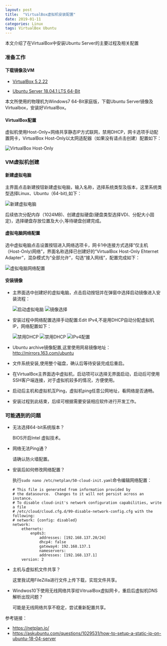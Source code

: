 ```yaml
---
layout: post
title:  "VirtualBox虚拟机安装配置"
date: 2019-01-11
categories: Linux
tags: VirtualBox Ubuntu
---
```

本文介绍了在VirtualBox中安装Ubuntu Server的主要过程及相关配置

<!--more-->
### 准备工作
#### 下载镜像及VM
* [VirtualBox 5.2.22](https://www.virtualbox.org/)

* [Ubuntu Server 18.04.1 LTS 64-Bit](http://www.ubuntu.com/)

本文所使用的物理机为Windows7 64-Bit家庭版，下载Ubuntu Server镜像及Virtualbox，安装好VirtualBox。

#### VirtualBox配置
虚拟机使用Host-Only+网络共享静态IP方式联网，禁用DHCP，网卡选项手动配置网卡，VirtualBox Host-Only以太网适配器（如果没有请点击创建）配置如下：

![VirtualBox Host-Only](https://tikq.github.io/assets/image/blog/2019/2019-01-11_11-27-34.jpg)

### VM虚拟机创建
#### 新建虚拟电脑
主界面点击新建按钮新建虚拟电脑，输入名称，选择系统类型及版本，这里系统类型选择Linux、Ubuntu（64-bit),如下：

![新建虚拟电脑](https://tikq.github.io/assets/image/blog/2019/2019-01-11_11-14-34.jpg)

后续依次分配内存（1024MB)、创建虚拟硬盘(硬盘类型选择VDI、分配大小固定)，选择硬盘存放位置及大小,等待硬盘创建完成。

#### 虚拟电脑网络配置
选中虚拟电脑点击设置按钮进入网络选项卡，网卡1中连接方式选择“仅主机（Host-Only)网络”，界面名称选择已创建好的“VirtualBox Host-Only Ehternet Adapter”，混杂模式为“全部允许”，勾选“接入网线”，配置完成如下：

![虚拟电脑网络配置](https://tikq.github.io/assets/image/blog/2019/2019-01-11_11-26-58.jpg)


#### 安装镜像
* 主界面选中创建好的虚拟电脑，点击启动按钮并在弹窗中选择启动镜像进入安装流程：

    ![启动虚拟电脑](https://tikq.github.io/assets/image/blog/2019/2019-01-11_11-23-05.jpg)
    ![镜像选择](https://tikq.github.io/assets/image/blog/2019/2019-01-11_11-23-52.jpg)

* 安装过程中网络配置选择手动配置:Edit IPv4,不是用DHCP自动分配虚拟机IP，网络配置如下：

    ![禁用DHCP](https://tikq.github.io/assets/image/blog/2019/2019-01-11_11-30-36.jpg)
    ![禁用DHCP](https://tikq.github.io/assets/image/blog/2019/2019-01-11_11-31-02.jpg)
    ![IPv4配置](https://tikq.github.io/assets/image/blog/2019/2019-01-11_11-32-08.jpg)

* Ubuntu archive镜像配置,这里使用网易镜像地址：http://mirrors.163.com/ubuntu

* 文件系统安装,使用整个磁盘，确认后等待安装完成后重启。

* 在VirtualBox主界面选中虚拟机，启动项可以选择无界面启动，启动后可使用SSH客户端连接，对于虚拟机较多的情况，方便使用。

* 启动后主机和虚拟机互Ping，虚拟机ping任意公网地址，看网络是否通畅。

* 安装过程到此结束，后续可根据需要安装相应软件进行开发工作。

### 可能遇到的问题
* 无法选择64-bit系统版本？
   
   BIOS开启Intel 虚拟技术。

* 网络无法Ping通？
 
   请确认防火墙配置。

* 安装后如何修改网络配置？
   
    执行`sudo nano /etc/netplan/50-cloud-init.yaml`命令编辑网络配置：
    ```
    # This file is generated from information provided by
    # the datasource.  Changes to it will not persist across an instance.
    # To disable cloud-init's network configuration capabilities, write a file
    # /etc/cloud/cloud.cfg.d/99-disable-network-config.cfg with the following:
    # network: {config: disabled}
    network:
        ethernets:
            enp0s3:
                addresses: [192.168.137.20/24]
                dhcp4: false
                gateway4: 192.168.137.1
                nameservers:
                addresses: [192.168.137.1]
        version: 2
    ```
* 主机与虚拟机文件共享？
  
   这里我试用FileZilla进行文件上传下载，实现文件共享。

* Windwos10下使用无线网络共享给VitrualBox虚拟网卡，重启后虚拟机DNS解析出现问题？

    可能是无线网络共享不稳定，尝试重新配置共享。


参考链接：
* https://netplan.io/
* https://askubuntu.com/questions/1029531/how-to-setup-a-static-ip-on-ubuntu-18-04-server